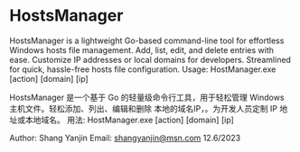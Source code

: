 # HostsManager
HostsManager is a lightweight Go-based command-line tool for effortless Windows hosts file management. Add, list, edit, and delete entries with ease. Customize IP addresses or local domains for developers. Streamlined for quick, hassle-free hosts file configuration.
Usage: HostManager.exe [action] [domain] [ip]

HostsManager 是一个基于 Go 的轻量级命令行工具，用于轻松管理 Windows 主机文件。轻松添加、列出、编辑和删除 本地的域名IP，。为开发人员定制 IP 地址或本地域名。
用法: HostManager.exe [action] [domain] [ip]

Author: Shang Yanjin
Email: shangyanjin@msn.com
12.6/2023